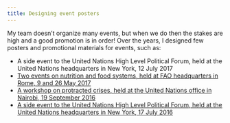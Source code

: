 ```yaml
---
title: Designing event posters
---
```


My team doesn’t organize many events, but when we do then the stakes are high and a good promotion is in order! Over the years, I designed few posters and promotional materials for events, such as:
* A side event to the United Nations High Level Political Forum, held at the United Nations headquarters in New York, 12 July 2017
* [Two events on nutrition and food systems, held at FAO headquarters in Rome, 9 and 26 May 2017](https://www.behance.net/gallery/55116877/Communication-Package-Nutrition-Event-Series)
* [A workshop on protracted crises, held at the United Nations office in Nairobi, 19 September 2016](https://www.behance.net/gallery/55116947/Leaving-no-one-behind-invites-to-CFS-events-on-war)
* [A side event to the United Nations High Level Political Forum, held at the United Nations headquarters in New York, 17 July 2016](https://www.behance.net/gallery/55116947/Leaving-no-one-behind-invites-to-CFS-events-on-war)


